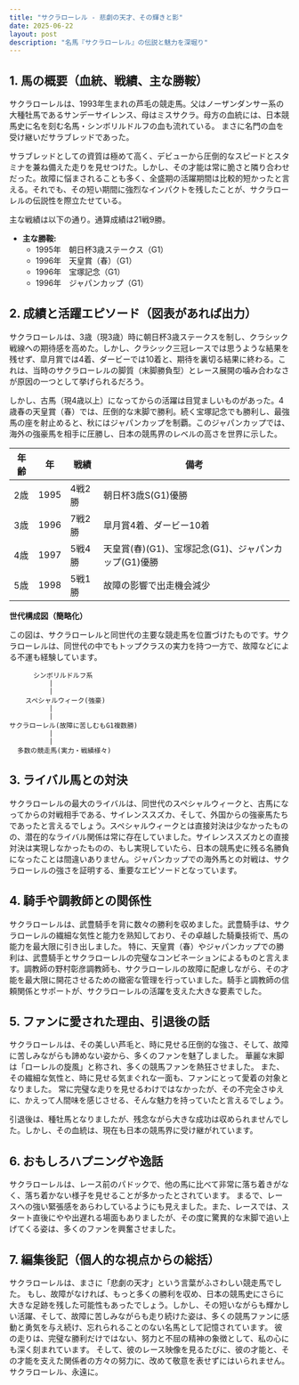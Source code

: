 ```yaml
---
title: "サクラローレル - 悲劇の天才、その輝きと影"
date: 2025-06-22
layout: post
description: "名馬『サクラローレル』の伝説と魅力を深堀り"
---
```


## 1. 馬の概要（血統、戦績、主な勝鞍）

サクラローレルは、1993年生まれの芦毛の競走馬。父はノーザンダンサー系の大種牡馬であるサンデーサイレンス、母はミスサクラ。母方の血統には、日本競馬史に名を刻む名馬・シンボリルドルフの血も流れている。  まさに名門の血を受け継いだサラブレッドであった。

サラブレッドとしての資質は極めて高く、デビューから圧倒的なスピードとスタミナを兼ね備えた走りを見せつけた。しかし、その才能は常に脆さと隣り合わせだった。故障に悩まされることも多く、全盛期の活躍期間は比較的短かったと言える。それでも、その短い期間に強烈なインパクトを残したことが、サクラローレルの伝説性を際立たせている。

主な戦績は以下の通り。通算成績は21戦9勝。

* **主な勝鞍:**
    * 1995年　朝日杯3歳ステークス（G1）
    * 1996年　天皇賞（春）（G1）
    * 1996年　宝塚記念（G1）
    * 1996年　ジャパンカップ（G1）


## 2. 成績と活躍エピソード（図表があれば出力）

サクラローレルは、3歳（現3歳）時に朝日杯3歳ステークスを制し、クラシック戦線への期待感を高めた。しかし、クラシック三冠レースでは思うような結果を残せず、皐月賞では4着、ダービーでは10着と、期待を裏切る結果に終わる。これは、当時のサクラローレルの脚質（末脚勝負型）とレース展開の噛み合わなさが原因の一つとして挙げられるだろう。

しかし、古馬（現4歳以上）になってからの活躍は目覚ましいものがあった。4歳春の天皇賞（春）では、圧倒的な末脚で勝利。続く宝塚記念でも勝利し、最強馬の座を射止めると、秋にはジャパンカップを制覇。このジャパンカップでは、海外の強豪馬を相手に圧勝し、日本の競馬界のレベルの高さを世界に示した。

| 年齢 | 年 | 戦績 | 備考 |
|---|---|---|---|
| 2歳 | 1995 | 4戦2勝 | 朝日杯3歳S(G1)優勝 |
| 3歳 | 1996 | 7戦2勝 | 皐月賞4着、ダービー10着 |
| 4歳 | 1997 | 5戦4勝 | 天皇賞(春)(G1)、宝塚記念(G1)、ジャパンカップ(G1)優勝 |
| 5歳 | 1998 | 5戦1勝 | 故障の影響で出走機会減少 |


**世代構成図（簡略化）**

この図は、サクラローレルと同世代の主要な競走馬を位置づけたものです。サクラローレルは、同世代の中でもトップクラスの実力を持つ一方で、故障などによる不運も経験しています。


```
      シンボリルドルフ系
          |
          |
    スペシャルウィーク(強豪)
          |
          |
サクラローレル(故障に苦しむもG1複数勝)
          |
          |
  多数の競走馬(実力・戦績様々)

```


## 3. ライバル馬との対決

サクラローレルの最大のライバルは、同世代のスペシャルウィークと、古馬になってからの対戦相手である、サイレンススズカ、そして、外国からの強豪馬たちであったと言えるでしょう。スペシャルウィークとは直接対決は少なかったものの、潜在的なライバル関係は常に存在していました。サイレンススズカとの直接対決は実現しなかったものの、もし実現していたら、日本の競馬史に残る名勝負になったことは間違いありません。ジャパンカップでの海外馬との対戦は、サクラローレルの強さを証明する、重要なエピソードとなっています。


## 4. 騎手や調教師との関係性

サクラローレルは、武豊騎手を背に数々の勝利を収めました。武豊騎手は、サクラローレルの繊細な気性と能力を熟知しており、その卓越した騎乗技術で、馬の能力を最大限に引き出しました。  特に、天皇賞（春）やジャパンカップでの勝利は、武豊騎手とサクラローレルの完璧なコンビネーションによるものと言えます。調教師の野村彰彦調教師も、サクラローレルの故障に配慮しながら、その才能を最大限に開花させるための緻密な管理を行っていました。騎手と調教師の信頼関係とサポートが、サクラローレルの活躍を支えた大きな要素でした。


## 5. ファンに愛された理由、引退後の話

サクラローレルは、その美しい芦毛と、時に見せる圧倒的な強さ、そして、故障に苦しみながらも諦めない姿から、多くのファンを魅了しました。  華麗な末脚は「ローレルの旋風」と称され、多くの競馬ファンを熱狂させました。  また、その繊細な気性と、時に見せる気まぐれな一面も、ファンにとって愛着の対象となりました。  常に完璧な走りを見せるわけではなかったが、その不完全さゆえに、かえって人間味を感じさせる、そんな魅力を持っていたと言えるでしょう。

引退後は、種牡馬となりましたが、残念ながら大きな成功は収められませんでした。しかし、その血統は、現在も日本の競馬界に受け継がれています。


## 6. おもしろハプニングや逸話

サクラローレルは、レース前のパドックで、他の馬に比べて非常に落ち着きがなく、落ち着かない様子を見せることが多かったとされています。  まるで、レースへの強い緊張感をあらわしているようにも見えました。また、レースでは、スタート直後にやや出遅れる場面もありましたが、その度に驚異的な末脚で追い上げてくる姿は、多くのファンを興奮させました。


## 7. 編集後記（個人的な視点からの総括）

サクラローレルは、まさに「悲劇の天才」という言葉がふさわしい競走馬でした。  もし、故障がなければ、もっと多くの勝利を収め、日本の競馬史にさらに大きな足跡を残した可能性もあったでしょう。しかし、その短いながらも輝かしい活躍、そして、故障に苦しみながらも走り続けた姿は、多くの競馬ファンに感動と勇気を与え続け、忘れられることのない名馬として記憶されています。  彼の走りは、完璧な勝利だけではない、努力と不屈の精神の象徴として、私の心にも深く刻まれています。  そして、彼のレース映像を見るたびに、彼の才能と、その才能を支えた関係者の方々の努力に、改めて敬意を表せずにはいられません。  サクラローレル、永遠に。
